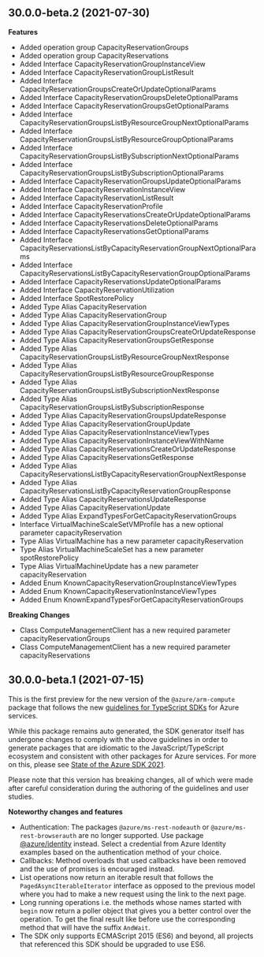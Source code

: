 ## 30.0.0-beta.2 (2021-07-30)
    
**Features**

  - Added operation group CapacityReservationGroups
  - Added operation group CapacityReservations
  - Added Interface CapacityReservationGroupInstanceView
  - Added Interface CapacityReservationGroupListResult
  - Added Interface CapacityReservationGroupsCreateOrUpdateOptionalParams
  - Added Interface CapacityReservationGroupsDeleteOptionalParams
  - Added Interface CapacityReservationGroupsGetOptionalParams
  - Added Interface CapacityReservationGroupsListByResourceGroupNextOptionalParams
  - Added Interface CapacityReservationGroupsListByResourceGroupOptionalParams
  - Added Interface CapacityReservationGroupsListBySubscriptionNextOptionalParams
  - Added Interface CapacityReservationGroupsListBySubscriptionOptionalParams
  - Added Interface CapacityReservationGroupsUpdateOptionalParams
  - Added Interface CapacityReservationInstanceView
  - Added Interface CapacityReservationListResult
  - Added Interface CapacityReservationProfile
  - Added Interface CapacityReservationsCreateOrUpdateOptionalParams
  - Added Interface CapacityReservationsDeleteOptionalParams
  - Added Interface CapacityReservationsGetOptionalParams
  - Added Interface CapacityReservationsListByCapacityReservationGroupNextOptionalParams
  - Added Interface CapacityReservationsListByCapacityReservationGroupOptionalParams
  - Added Interface CapacityReservationsUpdateOptionalParams
  - Added Interface CapacityReservationUtilization
  - Added Interface SpotRestorePolicy
  - Added Type Alias CapacityReservation
  - Added Type Alias CapacityReservationGroup
  - Added Type Alias CapacityReservationGroupInstanceViewTypes
  - Added Type Alias CapacityReservationGroupsCreateOrUpdateResponse
  - Added Type Alias CapacityReservationGroupsGetResponse
  - Added Type Alias CapacityReservationGroupsListByResourceGroupNextResponse
  - Added Type Alias CapacityReservationGroupsListByResourceGroupResponse
  - Added Type Alias CapacityReservationGroupsListBySubscriptionNextResponse
  - Added Type Alias CapacityReservationGroupsListBySubscriptionResponse
  - Added Type Alias CapacityReservationGroupsUpdateResponse
  - Added Type Alias CapacityReservationGroupUpdate
  - Added Type Alias CapacityReservationInstanceViewTypes
  - Added Type Alias CapacityReservationInstanceViewWithName
  - Added Type Alias CapacityReservationsCreateOrUpdateResponse
  - Added Type Alias CapacityReservationsGetResponse
  - Added Type Alias CapacityReservationsListByCapacityReservationGroupNextResponse
  - Added Type Alias CapacityReservationsListByCapacityReservationGroupResponse
  - Added Type Alias CapacityReservationsUpdateResponse
  - Added Type Alias CapacityReservationUpdate
  - Added Type Alias ExpandTypesForGetCapacityReservationGroups
  - Interface VirtualMachineScaleSetVMProfile has a new optional parameter capacityReservation
  - Type Alias VirtualMachine has a new parameter capacityReservation
  - Type Alias VirtualMachineScaleSet has a new parameter spotRestorePolicy
  - Type Alias VirtualMachineUpdate has a new parameter capacityReservation
  - Added Enum KnownCapacityReservationGroupInstanceViewTypes
  - Added Enum KnownCapacityReservationInstanceViewTypes
  - Added Enum KnownExpandTypesForGetCapacityReservationGroups

**Breaking Changes**

  - Class ComputeManagementClient has a new required parameter capacityReservationGroups
  - Class ComputeManagementClient has a new required parameter capacityReservations
    
## 30.0.0-beta.1 (2021-07-15)

This is the first preview for the new version of the `@azure/arm-compute` package that follows the new [guidelines for TypeScript SDKs](https://azure.github.io/azure-sdk/typescript_introduction.html) for Azure services.

While this package remains auto generated, the SDK generator itself has undergone changes to comply with the above guidelines in order to generate packages that are idiomatic to the JavaScript/TypeScript ecosystem and consistent with other packages for Azure services. For more on this, please see [State of the Azure SDK 2021](https://devblogs.microsoft.com/azure-sdk/state-of-the-azure-sdk-2021/).

Please note that this version has breaking changes, all of which were made after careful consideration during the authoring of the guidelines and user studies.

**Noteworthy changes and features**
- Authentication: The packages `@azure/ms-rest-nodeauth` or `@azure/ms-rest-browserauth` are no longer supported. Use package [@azure/identity](https://www.npmjs.com/package/@azure/identity) instead. Select a credential from Azure Identity examples based on the authentication method of your choice.
- Callbacks: Method overloads that used callbacks have been removed and the use of promises is encouraged instead.
- List operations now return an iterable result that follows the `PagedAsyncIterableIterator` interface as opposed to the previous model where you had to make a new request using the link to the next page.
- Long running operations i.e. the methods whose names started with `begin` now return a poller object that gives you a better control over the operation. To get the final result like before use the corresponding method that will have the suffix `AndWait`.
- The SDK only supports ECMAScript 2015 (ES6) and beyond, all projects that referenced this SDK should be upgraded to use ES6.

